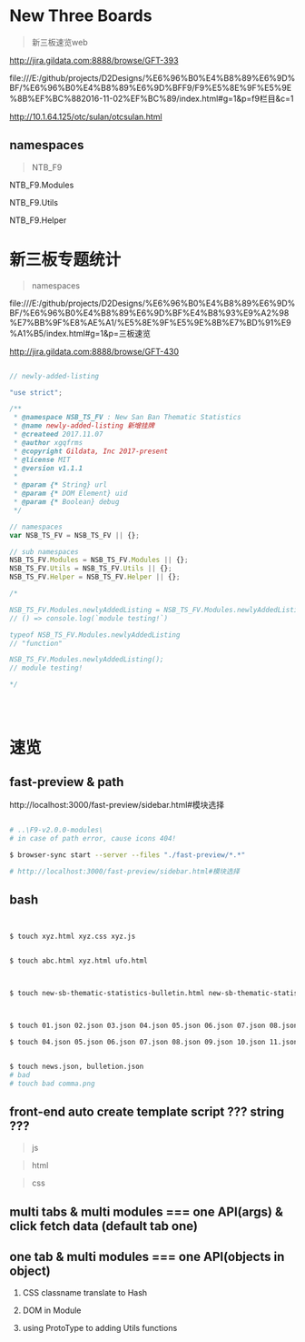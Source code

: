 # New Three Boards

> 新三板速览web

http://jira.gildata.com:8888/browse/GFT-393

file:///E:/github/projects/D2Designs/%E6%96%B0%E4%B8%89%E6%9D%BF/%E6%96%B0%E4%B8%89%E6%9D%BFF9/F9%E5%8E%9F%E5%9E%8B%EF%BC%882016-11-02%EF%BC%89/index.html#g=1&p=f9栏目&c=1

http://10.1.64.125/otc/sulan/otcsulan.html


## namespaces

> NTB_F9

NTB_F9.Modules

NTB_F9.Utils

NTB_F9.Helper


# 新三板专题统计

> namespaces

file:///E:/github/projects/D2Designs/%E6%96%B0%E4%B8%89%E6%9D%BF/%E6%96%B0%E4%B8%89%E6%9D%BF%E4%B8%93%E9%A2%98%E7%BB%9F%E8%AE%A1/%E5%8E%9F%E5%9E%8B%E7%BD%91%E9%A1%B5/index.html#g=1&p=三板速览

http://jira.gildata.com:8888/browse/GFT-430




```js

// newly-added-listing

"use strict";

/**
 * @namespace NSB_TS_FV : New San Ban Thematic Statistics
 * @name newly-added-listing 新增挂牌
 * @createed 2017.11.07 
 * @author xgqfrms
 * @copyright Gildata, Inc 2017-present
 * @license MIT 
 * @version v1.1.1
 * 
 * @param {* String} url 
 * @param {* DOM Element} uid
 * @param {* Boolean} debug 
 */

// namespaces
var NSB_TS_FV = NSB_TS_FV || {};

// sub namespaces
NSB_TS_FV.Modules = NSB_TS_FV.Modules || {};
NSB_TS_FV.Utils = NSB_TS_FV.Utils || {};
NSB_TS_FV.Helper = NSB_TS_FV.Helper || {};

/* 

NSB_TS_FV.Modules.newlyAddedListing = NSB_TS_FV.Modules.newlyAddedListing || (() => console.log(`module testing!`));
// () => console.log(`module testing!`)

typeof NSB_TS_FV.Modules.newlyAddedListing
// "function"

NSB_TS_FV.Modules.newlyAddedListing();
// module testing!

*/





```











# 速览


## fast-preview & path

http://localhost:3000/fast-preview/sidebar.html#模块选择

```sh

# ..\F9-v2.0.0-modules\
# in case of path error, cause icons 404!

$ browser-sync start --server --files "./fast-preview/*.*"

# http://localhost:3000/fast-preview/sidebar.html#模块选择

```



## bash


```sh


$ touch xyz.html xyz.css xyz.js


$ touch abc.html xyz.html ufo.html



$ touch new-sb-thematic-statistics-bulletin.html new-sb-thematic-statistics-bulletin.css new-sb-thematic-statistics-bulletin.js 



$ touch 01.json 02.json 03.json 04.json 05.json 06.json 07.json 08.json 09.json 10.json 11.json news.json bulletion.json

$ touch 04.json 05.json 06.json 07.json 08.json 09.json 10.json 11.json news.json bulletion.json


$ touch news.json, bulletion.json 
# bad 
# touch bad comma.png


```


## front-end auto create template script ??? string ???

> js

> html

> css



## multi tabs & multi modules  === one API(args) & click fetch data (default tab one)

## one tab & multi modules  === one API(objects in object)





1. CSS classname translate to Hash

2. DOM in Module

3. using ProtoType to adding Utils functions











